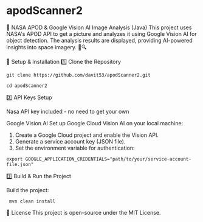 # apodScanner2

🚀 NASA APOD & Google Vision AI Image Analysis (Java)
This project uses NASA's APOD API to get a picture and analyzes it using Google Vision AI for object detection. The analysis results are displayed, providing AI-powered insights into space imagery. 🌌🔍

🔧 Setup & Installation
1️⃣ Clone the Repository

    git clone https://github.com/davit53/apodScanner2.git
  
    cd apodScanner2

2️⃣ API Keys Setup

Nasa API key included - no need to get your own

Google Vision AI
Set up Google Cloud Vision AI on your local machine:
  1) Create a Google Cloud project and enable the Vision API.
  2) Generate a service account key (JSON file).
  3) Set the environment variable for authentication:

    export GOOGLE_APPLICATION_CREDENTIALS="path/to/your/service-account-file.json"

3️⃣ Build & Run the Project

Build the project:
  
     mvn clean install
  
📜 License
This project is open-source under the MIT License.

